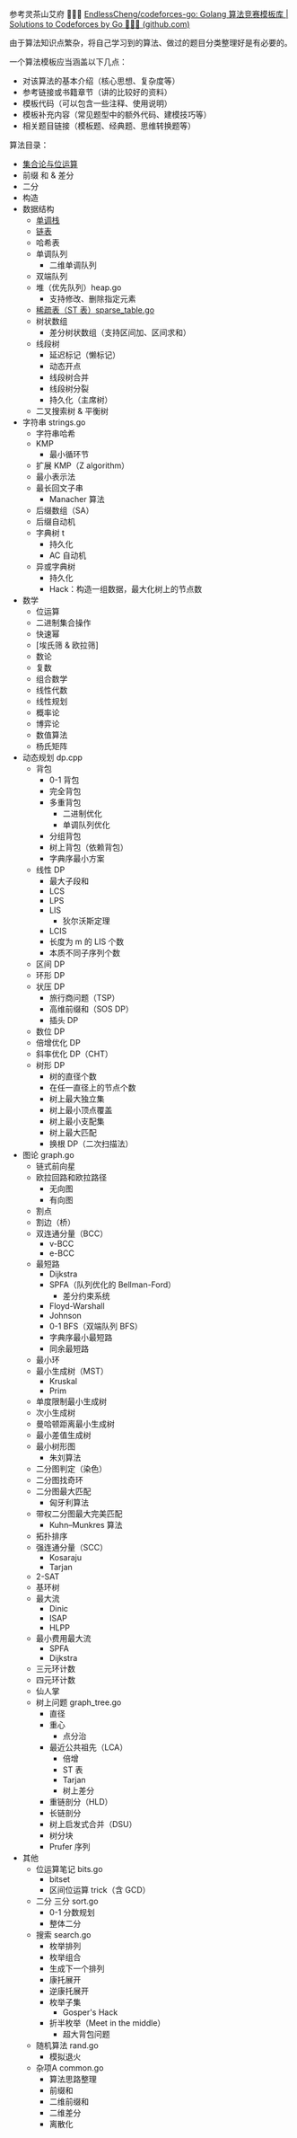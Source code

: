 参考灵茶山艾府 💭💡🎈 [EndlessCheng/codeforces-go: Golang 算法竞赛模板库 | Solutions to Codeforces by Go 💭💡🎈 (github.com)](https://github.com/EndlessCheng/codeforces-go)

由于算法知识点繁杂，将自己学习到的算法、做过的题目分类整理好是有必要的。

一个算法模板应当涵盖以下几点：

- 对该算法的基本介绍（核心思想、复杂度等）
- 参考链接或书籍章节（讲的比较好的资料）
- 模板代码（可以包含一些注释、使用说明）
- 模板补充内容（常见题型中的额外代码、建模技巧等）
- 相关题目链接（模板题、经典题、思维转换题等）

算法目录：

- [集合论与位运算](https://leetcode.cn/circle/discuss/CaOJ45/)
- 前缀 和 & 差分 
- 二分
- 构造
- 数据结构
  - [单调栈](https://github.com/Surplus-han/Basic__algorithm/blob/main/main/stack.cpp)
  - [链表](https://github.com/Surplus-han/Basic__algorithm/blob/main/main/ListNode.py)
  - 哈希表
  - 单调队列
    - 二维单调队列
  - 双端队列
  - 堆（优先队列）heap.go
    - 支持修改、删除指定元素
  - [稀疏表（ST 表）sparse_table.go](https://github.com/EndlessCheng/codeforces-go/blob/master/copypasta/sparse_table.go)
  - 树状数组 
    - 差分树状数组（支持区间加、区间求和）
  - 线段树 
    - 延迟标记（懒标记）
    - 动态开点
    - 线段树合并
    - 线段树分裂
    - 持久化（主席树）
  - 二叉搜索树 & 平衡树
- 字符串 strings.go
  - 字符串哈希
  - KMP
    - 最小循环节
  - 扩展 KMP（Z algorithm）
  - 最小表示法
  - 最长回文子串
    - Manacher 算法
  - 后缀数组（SA）
  - 后缀自动机
  - 字典树 t
    - 持久化
    - AC 自动机
  - 异或字典树 
    - 持久化
    - Hack：构造一组数据，最大化树上的节点数
- 数学
  - 位运算
  - 二进制集合操作
  - 快速幂
  - [埃氏筛 & 欧拉筛] 
  - 数论
  - 复数
  - 组合数学
  - 线性代数
  - 线性规划
  - 概率论
  - 博弈论
  - 数值算法
  - 杨氏矩阵
- 动态规划 dp.cpp
  - 背包
    - 0-1 背包
    - 完全背包
    - 多重背包
      - 二进制优化
      - 单调队列优化
    - 分组背包
    - 树上背包（依赖背包）
    - 字典序最小方案
  - 线性 DP
    - 最大子段和
    - LCS
    - LPS
    - LIS
      - 狄尔沃斯定理
    - LCIS
    - 长度为 m 的 LIS 个数
    - 本质不同子序列个数
  - 区间 DP
  - 环形 DP
  - 状压 DP
    - 旅行商问题（TSP）
    - 高维前缀和（SOS DP）
    - 插头 DP
  - 数位 DP
  - 倍增优化 DP
  - 斜率优化 DP（CHT）
  - 树形 DP
    - 树的直径个数
    - 在任一直径上的节点个数
    - 树上最大独立集
    - 树上最小顶点覆盖
    - 树上最小支配集
    - 树上最大匹配
    - 换根 DP（二次扫描法）
- 图论 graph.go
  - 链式前向星
  - 欧拉回路和欧拉路径
    - 无向图
    - 有向图
  - 割点
  - 割边（桥）
  - 双连通分量（BCC）
    - v-BCC
    - e-BCC
  - 最短路
    - Dijkstra
    - SPFA（队列优化的 Bellman-Ford）
      - 差分约束系统
    - Floyd-Warshall
    - Johnson
    - 0-1 BFS（双端队列 BFS）
    - 字典序最小最短路
    - 同余最短路
  - 最小环
  - 最小生成树（MST）
    - Kruskal
    - Prim
  - 单度限制最小生成树
  - 次小生成树
  - 曼哈顿距离最小生成树
  - 最小差值生成树
  - 最小树形图
    - 朱刘算法
  - 二分图判定（染色）
  - 二分图找奇环
  - 二分图最大匹配
    - 匈牙利算法
  - 带权二分图最大完美匹配
    - Kuhn–Munkres 算法
  - 拓扑排序
  - 强连通分量（SCC）
    - Kosaraju
    - Tarjan
  - 2-SAT
  - 基环树
  - 最大流
    - Dinic
    - ISAP
    - HLPP
  - 最小费用最大流
    - SPFA
    - Dijkstra
  - 三元环计数
  - 四元环计数
  - 仙人掌
  - 树上问题 graph_tree.go
    - 直径
    - 重心
      - 点分治
    - 最近公共祖先（LCA）
      - 倍增
      - ST 表
      - Tarjan
      - 树上差分
    - 重链剖分（HLD）
    - 长链剖分
    - 树上启发式合并（DSU）
    - 树分块
    - Prufer 序列
- 其他
  - 位运算笔记 bits.go
    - bitset
    - 区间位运算 trick（含 GCD）
  - 二分 三分 sort.go
    - 0-1 分数规划
    - 整体二分
  - 搜索 search.go
    - 枚举排列
    - 枚举组合
    - 生成下一个排列
    - 康托展开
    - 逆康托展开
    - 枚举子集
      - Gosper's Hack
    - 折半枚举（Meet in the middle）
      - 超大背包问题
  - 随机算法 rand.go
    - 模拟退火
  - 杂项A common.go
    - 算法思路整理
    - 前缀和
    - 二维前缀和
    - 二维差分
    - 离散化

